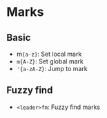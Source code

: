# Marks

## Basic

- m`{a-z}`: Set local mark
- `m{A-Z}`: Set global mark
- `'{a-zA-Z}`: Jump to mark

## Fuzzy find

- `<leader>fm`: Fuzzy find marks
